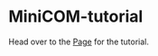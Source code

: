 MiniCOM-tutorial
================

Head over to the [Page]( http://derrekito.github.io/MiniCOM-tutorial) for the tutorial.
